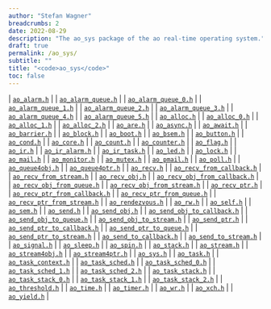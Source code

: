 ```yaml
---
author: "Stefan Wagner"
breadcrumbs: 2
date: 2022-08-29
description: "The ao_sys package of the ao real-time operating system."
draft: true
permalink: /ao_sys/ 
subtitle: ""
title: "<code>ao_sys</code>"
toc: false
---
```


| [`ao_alarm.h`](ao_alarm.h.md) |
| [`ao_alarm_queue.h`](ao_alarm_queue.h.md) |
| [`ao_alarm_queue_0.h`](ao_alarm_queue_0.h.md) |
| [`ao_alarm_queue_1.h`](ao_alarm_queue_1.h.md) |
| [`ao_alarm_queue_2.h`](ao_alarm_queue_2.h.md) |
| [`ao_alarm_queue_3.h`](ao_alarm_queue_3.h.md) |
| [`ao_alarm_queue_4.h`](ao_alarm_queue_4.h.md) |
| [`ao_alarm_queue_5.h`](ao_alarm_queue_5.h.md) |
| [`ao_alloc.h`](ao_alloc.h.md) |
| [`ao_alloc_0.h`](ao_alloc_0.h.md) |
| [`ao_alloc_1.h`](ao_alloc_1.h.md) |
| [`ao_alloc_2.h`](ao_alloc_2.h.md) |
| [`ao_are.h`](ao_are.h.md) |
| [`ao_async.h`](ao_async.h.md) |
| [`ao_await.h`](ao_await.h.md) |
| [`ao_barrier.h`](ao_barrier.h.md) |
| [`ao_block.h`](ao_block.h.md) |
| [`ao_boot.h`](ao_boot.h.md) |
| [`ao_bsem.h`](ao_bsem.h.md) |
| [`ao_button.h`](ao_button.h.md) |
| [`ao_cond.h`](ao_cond.h.md) |
| [`ao_core.h`](ao_core.h.md) |
| [`ao_count.h`](ao_count.h.md) |
| [`ao_counter.h`](ao_counter.h.md) |
| [`ao_flag.h`](ao_flag.h.md) |
| [`ao_ir.h`](ao_ir.h.md) |
| [`ao_ir_alarm.h`](ao_ir_alarm.h.md) |
| [`ao_ir_task.h`](ao_ir_task.h.md) |
| [`ao_led.h`](ao_led.h.md) |
| [`ao_lock.h`](ao_lock.h.md) |
| [`ao_mail.h`](ao_mail.h.md) |
| [`ao_monitor.h`](ao_monitor.h.md) |
| [`ao_mutex.h`](ao_mutex.h.md) |
| [`ao_pmail.h`](ao_pmail.h.md) |
| [`ao_poll.h`](ao_poll.h.md) |
| [`ao_queue4obj.h`](ao_queue4obj.h.md) |
| [`ao_queue4ptr.h`](ao_queue4ptr.h.md) |
| [`ao_recv.h`](ao_recv.h.md) |
| [`ao_recv_from_callback.h`](ao_recv_from_callback.h.md) |
| [`ao_recv_from_stream.h`](ao_recv_from_stream.h.md) |
| [`ao_recv_obj.h`](ao_recv_obj.h.md) |
| [`ao_recv_obj_from_callback.h`](ao_recv_obj_from_callback.h.md) |
| [`ao_recv_obj_from_queue.h`](ao_recv_obj_from_queue.h.md) |
| [`ao_recv_obj_from_stream.h`](ao_recv_obj_from_stream.h.md) |
| [`ao_recv_ptr.h`](ao_recv_ptr.h.md) |
| [`ao_recv_ptr_from_callback.h`](ao_recv_ptr_from_callback.h.md) |
| [`ao_recv_ptr_from_queue.h`](ao_recv_ptr_from_queue.h.md) |
| [`ao_recv_ptr_from_stream.h`](ao_recv_ptr_from_stream.h.md) |
| [`ao_rendezvous.h`](ao_rendezvous.h.md) |
| [`ao_rw.h`](ao_rw.h.md) |
| [`ao_self.h`](ao_self.h.md) |
| [`ao_sem.h`](ao_sem.h.md) |
| [`ao_send.h`](ao_send.h.md) |
| [`ao_send_obj.h`](ao_send_obj.h.md) |
| [`ao_send_obj_to_callback.h`](ao_send_obj_to_callback.h.md) |
| [`ao_send_obj_to_queue.h`](ao_send_obj_to_queue.h.md) |
| [`ao_send_obj_to_stream.h`](ao_send_obj_to_stream.h.md) |
| [`ao_send_ptr.h`](ao_send_ptr.h.md) |
| [`ao_send_ptr_to_callback.h`](ao_send_ptr_to_callback.h.md) |
| [`ao_send_ptr_to_queue.h`](ao_send_ptr_to_queue.h.md) |
| [`ao_send_ptr_to_stream.h`](ao_send_ptr_to_stream.h.md) |
| [`ao_send_to_callback.h`](ao_send_to_callback.h.md) |
| [`ao_send_to_stream.h`](ao_send_to_stream.h.md) |
| [`ao_signal.h`](ao_signal.h.md) |
| [`ao_sleep.h`](ao_sleep.h.md) |
| [`ao_spin.h`](ao_spin.h.md) |
| [`ao_stack.h`](ao_stack.h.md) |
| [`ao_stream.h`](ao_stream.h.md) |
| [`ao_stream4obj.h`](ao_stream4obj.h.md) |
| [`ao_stream4ptr.h`](ao_stream4ptr.h.md) |
| [`ao_sys.h`](ao_sys.h.md) |
| [`ao_task.h`](ao_task.h.md) |
| [`ao_task_context.h`](ao_task_context.h.md) |
| [`ao_task_sched.h`](ao_task_sched.h.md) |
| [`ao_task_sched_0.h`](ao_task_sched_0.h.md) |
| [`ao_task_sched_1.h`](ao_task_sched_1.h.md) |
| [`ao_task_sched_2.h`](ao_task_sched_2.h.md) |
| [`ao_task_stack.h`](ao_task_stack.h.md) |
| [`ao_task_stack_0.h`](ao_task_stack_0.h.md) |
| [`ao_task_stack_1.h`](ao_task_stack_1.h.md) |
| [`ao_task_stack_2.h`](ao_task_stack_2.h.md) |
| [`ao_threshold.h`](ao_threshold.h.md) |
| [`ao_time.h`](ao_time.h.md) |
| [`ao_timer.h`](ao_timer.h.md) |
| [`ao_wr.h`](ao_wr.h.md) |
| [`ao_xch.h`](ao_xch.h.md) |
| [`ao_yield.h`](ao_yield.h.md) |
